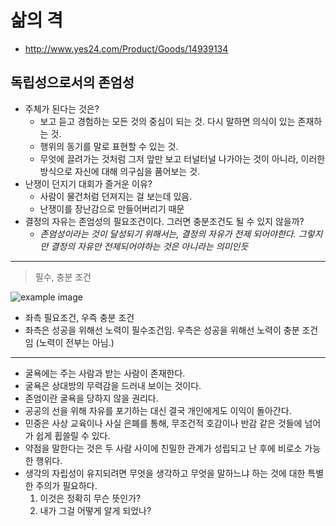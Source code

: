 # 삶의 격

- <http://www.yes24.com/Product/Goods/14939134>

## 독립성으로서의 존엄성

- 주체가 된다는 것은?
  - 보고 듣고 경험하는 모든 것의 중심이 되는 것. 다시 말하면 의식이 있는 존재하는 것.
  - 행위의 동기를 말로 표현할 수 있는 것.
  - 무엇에 끌려가는 것처럼 그저 앞만 보고 터널터널 나가아는 것이 아니라, 이러한 방식으로 자신에 대해 의구심을 품어보는 것.
- 난쟁이 던지기 대회가 즐거운 이유?
  - 사람이 물건처럼 던져지는 걸 보는데 있음.
  - 난쟁이를 장난감으로 만들어버리기 때문
- 결정의 자유는 존엄성의 필요조건이다. 그러면 충분조건도 될 수 있지 않을까?
  - *존엄성이라는 것이 달성되기 위해서는, 결정의 자유가 전제 되어야한다. 그렇지만 결정의 자유만 전제되어야하는 것은 아니라는 의미인듯*

---
> 필수, 충분 조건

![example image](https://www.researchgate.net/profile/Marcel-Verhoeven/publication/321804227/figure/fig3/AS:667846153625611@1536238339533/Necessary-and-sufficient-conditions-for-success.ppm)

- 좌측 필요조건, 우즉 충분 조건
- 좌측은 성공을 위해선 노력이 필수조건임. 우측은 성공을 위해선 노력이 충분 조건임 (노력이 전부는 아님.)

---

- 굴욕에는 주는 사람과 받는 사람이 존재한다.
- 굴욕은 상대방의 무력감을 드러내 보이는 것이다.
- 존엄이란 굴욕을 당하지 않을 권리다.
- 공공의 선을 위해 자유를 포기하는 대신 결국 개인에게도 이익이 돌아간다.
- 민중은 사상 교육이나 사실 은폐를 통해, 무조건적 호감이나 반감 같은 것들에 넘어가 쉽게 휩쓸릴 수 있다.
- 약점을 말한다는 것은 두 사람 사이에 친밀한 관계가 성립되고 난 후에 비로소 가능한 행위다.
- 생각의 자립성이 유지되려면 무엇을 생각하고 무엇을 말하느냐 하는 것에 대한 특별한 주의가 필요하다.
  1. 이것은 정확히 무슨 뜻인가?
  2. 내가 그걸 어떻게 알게 되었나?


